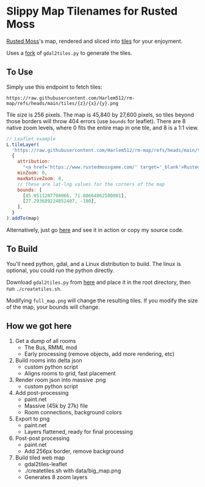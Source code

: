 # Slippy Map Tilenames for Rusted Moss

<a href="https://www.rustedmossgame.com/">Rusted Moss</a>'s map, rendered and sliced into <a href="https://en.wikipedia.org/wiki/Tiled_web_map">tiles</a> for your enjoyment.

Uses a <a href="https://github.com/commenthol/gdal2tiles-leaflet">fork</a> of `gdal2tiles.py` to generate the tiles.

## To Use

Simply use this endpoint to fetch tiles:

`https://raw.githubusercontent.com/Harlem512/rm-map/refs/heads/main/tiles/{z}/{x}/{y}.png`

Tile size is 256 pixels. The map is 45,840 by 27,600 pixels, so tiles beyond those borders will throw 404 errors (use `bounds` for leaflet). There are 8 native zoom levels, where 0 fits the entire map in one tile, and 8 is a 1:1 view.

```js
// Leaflet example
L.tileLayer(
  'https://raw.githubusercontent.com/Harlem512/rm-map/refs/heads/main/tiles/{z}/{x}/{y}.png',
  {
    attribution:
      "<a href='https://www.rustedmossgame.com/' target='_blank'>Rusted Moss</a> interactive map, a <a href='/' target='_blank'>Harlem512 Production</a>",
    minZoom: 0,
    maxNativeZoom: 8,
    // these are lat-lng values for the corners of the map
    bounds: [
      [85.0511287798066, 71.80664062500001],
      [27.293689224852407, -180],
    ],
  }
).addTo(map)
```

Alternatively, just go <a href="https://harlem512.github.io/rm-map.html">here</a> and see it in action or copy my source code.

## To Build

You'll need python, gdal, and a Linux distribution to build. The linux is optional, you could run the python directly.

Download `gdal2tiles.py` from <a href="https://github.com/commenthol/gdal2tiles-leaflet">here</a> and place it in the root directory, then run `./createtiles.sh`.

Modifying `full_map.png` will change the resulting tiles. If you modify the size of the map, your bounds will change.

## How we got here

1. Get a dump of all rooms
   - The Bus, RMML mod
   - Early processing (remove objects, add more rendering, etc)
2. Build rooms into delta json
   - custom python script
   - Aligns rooms to grid, fast placement
3. Render room json into massive .png
   - custom python script
4. Add post-processing
   - paint.net
   - Massive (45k by 27k) file
   - Room connections, background colors
5. Export to png
   - paint.net
   - Layers flattened, ready for final processing
6. Post-post processing
   - paint.net
   - Add 256px border, remove background
7. Build tiled web map
   - gdal2tiles-leaflet
   - ./createtiles.sh with data/big_map.png
   - Generates 8 zoom layers
